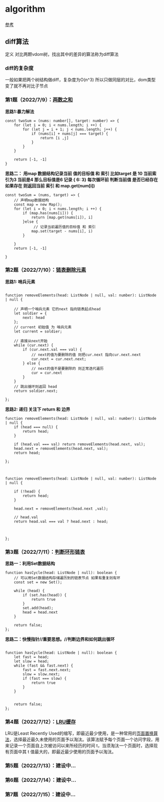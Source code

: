 # algorithm

### 
[参考](https://101.zoo.team/)
## diff算法
定义 对比两颗vdom树，找出其中的差异的算法称为diff算法
### diff的复杂度
一般如果把两个树结构做diff，复杂度为O(n^3) 
所以只做同层的对比，dom类型 变了就不再对比子节点

### 第1题（2022/7/9）：[两数之和](https://leetcode.cn/problems/two-sum/)

**思路1:暴力解法**
```tsx
const twoSum = (nums: number[], target: number) => {
	for (let i = 0; i < nums.length; i ++) {
		for (let j = i + 1; j < nums.length; j++) {
			if (nums[i] + nums[j] === target) {
				return [i ,j]
			}
		}
	}
	
	return [-1, -1]
}
```
**思路二：
用map 数据结构记录当前  值的目标值 和 索引 
比如target 是 10   当前索引为3   当前是4  那么目标值是6  记录 { 6:  3}
每次循环前 判断当前值 是否已经存在 如果存在 则返回当前 索引  和 map.get(num[i])**
```tsx
const twoSum = (nums, target) => {
	// 声明map数据结构
	const map = new Map();
	for (let i = 0; i < nums.length; i ++) {
		if (map.has(nums[i])) {
			return [map.get(nums[i]), i]
		}else {
			 // 记录当前遍历值的目标值 和 索引 
			map.set(target - nums[i], i)
		}
		
	}
	return [-1, -1]
	
}
```
### 第2题（2022/7/10）：[链表删除元素](https://leetcode.cn/problems/remove-linked-list-elements/)
**思路1: 哨兵元素**
```tsx

function removeElements(head: ListNode | null, val: number): ListNode | null {
	
	// 声明一个哨兵元素 它的next 指向链表起点head
	let soldier = {
		next: head
	};
	// current 初始值 为 哨兵元素
	let current = soldier;
	
	// 直接从next开始
	while (cur.next) {
		if (cur.next.val === val) {
			// next的值为要删除的值 则把cur.next 指向cur.next.next
			cur.next = cur.next.next;
		} else {
			// next的值不是要删除的 则正常迭代遍历
			cur = cur.next
		}
	}
	// 跳出循环则返回 head 
	return soldier.next;
	
};
```
**思路2: 递归
关注下 return 和 边界**
```tsx
function removeElements(head: ListNode | null, val: number): ListNode | null {
	if (head === null) {
		return head;
	}

    if (head.val === val) return removeElements(head.next, val);
    head.next = removeElements(head.next, val);
    return head;	
	
};



function removeElements(head: ListNode | null, val: number): ListNode | null {

	if (!head) {
		return head;
	}
	
	head.next = removeElements(head.next ,val);
	
	// head.val 
	return head.val === val ? head.next : head;
	

	
};
```

### 第3题（2022/7/11）：[判断环形链表](https://leetcode.cn/problems/linked-list-cycle/)
**思路一：利用Set数据结构**
```tsx
function hasCycle(head: ListNode | null): boolean {
    // 可以用Set数据结构存储遍历到的链表节点 如果有重复则有环
    const set = new Set();

    while (head) {
        if (set.has(head)) {
            return true
        }
        set.add(head);
        head = head.next
    }

    return false;
};
```
**思路二：快慢指针//重要思想。//判断边界和如何跳出循环**
```tsx

function hasCycle(head: ListNode | null): boolean {
    let fast = head;
    let slow = head;
    while (fast && fast.next) {
        fast = fast.next.next;
        slow = slow.next;
        if (fast === slow) {
            return true
        }
    }


    return false;
};
```
### 第4题（2022/7/12）：[LRU缓存](https://leetcode.cn/problems/lru-cache/)
LRU是Least Recently Used的缩写，即最近最少使用，是一种常用的[页面置换算法](https://baike.baidu.com/item/%E9%A1%B5%E9%9D%A2%E7%BD%AE%E6%8D%A2%E7%AE%97%E6%B3%95/7626091)，选择最近最久未使用的页面予以淘汰。该算法赋予每个页面一个访问字段，用来记录一个页面自上次被访问以来所经历的时间 t，当须淘汰一个页面时，选择现有页面中其 t 值最大的，即最近最少使用的页面予以淘汰。

### 第5题（2022/7/13）：建设中...
### 第6题（2022/7/14）：建设中...
### 第7题（2022/7/15）：建设中...
